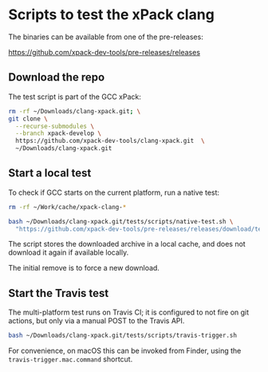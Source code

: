 # Scripts to test the xPack clang

The binaries can be available from one of the pre-releases:

<https://github.com/xpack-dev-tools/pre-releases/releases>

## Download the repo

The test script is part of the GCC xPack:

```sh
rm -rf ~/Downloads/clang-xpack.git; \
git clone \
  --recurse-submodules \
  --branch xpack-develop \
  https://github.com/xpack-dev-tools/clang-xpack.git  \
  ~/Downloads/clang-xpack.git
```

## Start a local test

To check if GCC starts on the current platform, run a native test:

```sh
rm -rf ~/Work/cache/xpack-clang-*

bash ~/Downloads/clang-xpack.git/tests/scripts/native-test.sh \
  "https://github.com/xpack-dev-tools/pre-releases/releases/download/test/"
```

The script stores the downloaded archive in a local cache, and
does not download it again if available locally.

The initial remove is to force a new download.

## Start the Travis test

The multi-platform test runs on Travis CI; it is configured to not fire on
git actions, but only via a manual POST to the Travis API.

```sh
bash ~/Downloads/clang-xpack.git/tests/scripts/travis-trigger.sh
```

For convenience, on macOS this can be invoked from Finder, using
the `travis-trigger.mac.command` shortcut.
